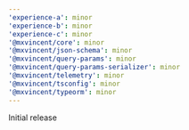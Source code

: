```yaml
---
'experience-a': minor
'experience-b': minor
'experience-c': minor
'@mxvincent/core': minor
'@mxvincent/json-schema': minor
'@mxvincent/query-params': minor
'@mxvincent/query-params-serializer': minor
'@mxvincent/telemetry': minor
'@mxvincent/tsconfig': minor
'@mxvincent/typeorm': minor
---
```


Initial release
